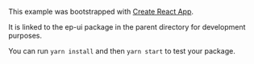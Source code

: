 This example was bootstrapped with [Create React App](https://github.com/facebook/create-react-app).

It is linked to the ep-ui package in the parent directory for development purposes.

You can run `yarn install` and then `yarn start` to test your package.
